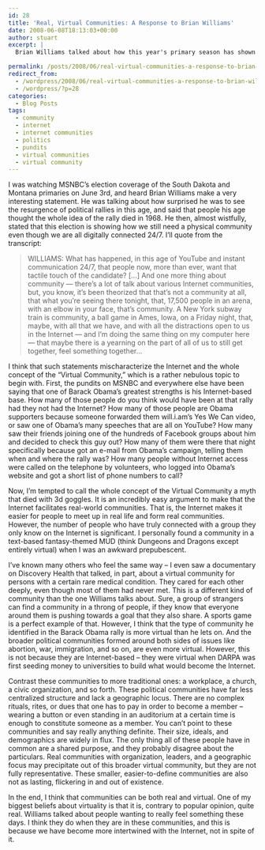 ```yaml
---
id: 28
title: 'Real, Virtual Communities: A Response to Brian Williams'
date: 2008-06-08T18:13:03+00:00
author: stuart
excerpt: |
  Brian Williams talked about how this year's primary season has shown that even in the age of the Internet, we still have a longing for real communities.  I take issue with his use of "virtual community" and claim that most political communities are virtual.

permalink: /posts/2008/06/real-virtual-communities-a-response-to-brian-williams// 
redirect_from:
  - /wordpress/2008/06/real-virtual-communities-a-response-to-brian-williams/
  - /wordpress/?p=28
categories:
  - Blog Posts
tags:
  - community
  - internet
  - internet communities
  - politics
  - pundits
  - virtual communities
  - virtual community
---
```

I was watching MSNBC&#8217;s election coverage of the South Dakota and Montana primaries on June 3rd, and heard Brian Williams make a very interesting statement. He was talking about how surprised he was to see the resurgence of political rallies in this age, and said that people his age thought the whole idea of the rally died in 1968. He then, almost wistfully, stated that this election is showing how we still need a physical community even though we are all digitally connected 24/7. I&#8217;ll quote from the transcript:
  
<!--more-->

> WILLIAMS: What has happened, in this age of YouTube and instant communication 24/7, that people now, more than ever, want that tactile touch of the candidate? [&#8230;] And one more thing about community &#8212; there&#8217;s a lot of talk about various Internet communities, but, you know, it&#8217;s been theorized that that&#8217;s not a community at all, that what you&#8217;re seeing there tonight, that, 17,500 people in an arena, with an elbow in your face, that&#8217;s community. A New York subway train is community, a ball game in Ames, Iowa, on a Friday night, that, maybe, with all that we have, and with all the distractions open to us in the Internet &#8212; and I&#8217;m doing the same thing on my computer here &#8212; that maybe there is a yearning on the part of all of us to still get together, feel something together&#8230;

I think that such statements mischaracterize the Internet and the whole concept of the &#8220;Virtual Community,&#8221; which is a rather nebulous topic to begin with. First, the pundits on MSNBC and everywhere else have been saying that one of Barack Obama&#8217;s greatest strengths is his Internet-based base. How many of those people do you think would have been at that rally had they not had the Internet? How many of those people are Obama supporters because someone forwarded them will.i.am&#8217;s Yes We Can video, or saw one of Obama&#8217;s many speeches that are all on YouTube? How many saw their friends joining one of the hundreds of Facebook groups about him and decided to check this guy out? How many of them were there that night specifically because got an e-mail from Obama&#8217;s campaign, telling them when and where the rally was? How many people without Internet access were called on the telephone by volunteers, who logged into Obama&#8217;s website and got a short list of phone numbers to call?

Now, I&#8217;m tempted to call the whole concept of the Virtual Community a myth that died with 3d goggles. It is an incredibly easy argument to make that the Internet facilitates real-world communities. That is, the Internet makes it easier for people to meet up in real life and form real communities. However, the number of people who have truly connected with a group they only know on the Internet is significant. I personally found a community in a text-based fantasy-themed MUD (think Dungeons and Dragons except entirely virtual) when I was an awkward prepubescent. 

I&#8217;ve known many others who feel the same way &#8211; I even saw a documentary on Discovery Health that talked, in part, about a virtual community for persons with a certain rare medical condition. They cared for each other deeply, even though most of them had never met. This is a different kind of community than the one Williams talks about. Sure, a group of strangers can find a community in a throng of people, if they know that everyone around them is pushing towards a goal that they also share. A sports game is a perfect example of that. However, I think that the type of community he identified in the Barack Obama rally is more virtual than he lets on. And the broader political communities formed around both sides of issues like abortion, war, immigration, and so on, are even more virtual. However, this is not because they are Internet-based &#8211; they were virtual when DARPA was first seeding money to universities to build what would become the Internet. 

Contrast these communities to more traditional ones: a workplace, a church, a civic organization, and so forth. These political communities have far less centralized structure and lack a geographic locus. There are no complex rituals, rites, or dues that one has to pay in order to become a member &#8211; wearing a button or even standing in an auditorium at a certain time is enough to constitute someone as a member. You can&#8217;t point to these communities and say really anything definite. Their size, ideals, and demographics are widely in flux. The only thing all of these people have in common are a shared purpose, and they probably disagree about the particulars. Real communities with organization, leaders, and a geographic focus may precipitate out of this broader virtual community, but they are not fully representative. These smaller, easier-to-define communities are also not as lasting, flickering in and out of existence. 

In the end, I think that communities can be both real and virtual. One of my biggest beliefs about virtuality is that it is, contrary to popular opinion, quite real. Williams talked about people wanting to really feel something these days. I think they do when they are in these communities, and this is because we have become more intertwined with the Internet, not in spite of it.